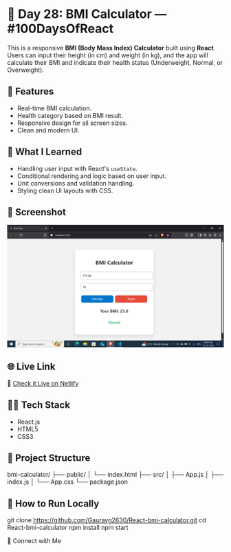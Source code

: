 # 🧮 Day 28: BMI Calculator — #100DaysOfReact

This is a responsive **BMI (Body Mass Index) Calculator** built using **React**. Users can input their height (in cm) and weight (in kg), and the app will calculate their BMI and indicate their health status (Underweight, Normal, or Overweight).

## 🚀 Features

- Real-time BMI calculation.
- Health category based on BMI result.
- Responsive design for all screen sizes.
- Clean and modern UI.

## 🧠 What I Learned

- Handling user input with React's `useState`.
- Conditional rendering and logic based on user input.
- Unit conversions and validation handling.
- Styling clean UI layouts with CSS.

## 📸 Screenshot

![BMI Calculator Screenshot](./S.png)

## 🌐 Live Link

🔗 [Check it Live on Netlify](https://gorav-bmi-calculator-app.netlify.app/)

## 🧑‍💻 Tech Stack
- React.js
- HTML5
- CSS3

## 📁 Project Structure

bmi-calculator/
├── public/
│ └── index.html
├── src/
│ ├── App.js
│ ├── index.js
│ └── App.css
└── package.json

## 📌 How to Run Locally
git clone https://github.com/Gauravg2630/React-bmi-calculator.git
cd React-bmi-calculator
npm install
npm start

💬 Connect with Me
